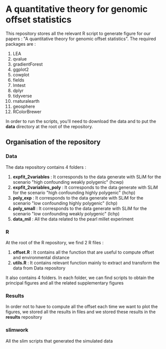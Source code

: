 # A quantitative theory for genomic offset statistics

This repository stores all the relevant R script to generate figure for our papers : "A quantitative theory for genomic offset statistics". The required packages are :
1. LEA
2. qvalue
3. gradientForest
4. ggplot2
5. cowplot
6. fields
7. lmtest
8. dplyr
9. tidyverse
10. rnaturalearth
11. geosphere
12. RColorBrewer



In order to run the scripts, you'll need to download the data and to put the **data** directory at the root of the repository.

## Organisation of the repository

### Data

The data repository contains 4 folders : 
1. **expfit_2variables** : It corresponds to the data generate with SLiM for the scenario "high confounding weakly polygenic" (hcwp)
2. **expfit_2variables_poly** : It corresponds to the data generate with SLiM for the scenario "high confounding highly polygenic" (hchp)
3. **poly_exp** : It corresponds to the data generate with SLiM for the scenario "low confounding highly polygenic" (lchp)
4. **poly_small** : It corresponds to the data generate with SLiM for the scenario "low confounding weakly polygenic" (lchp)
5. **data_mil** : All the data related to the pearl millet experiment

### R

At the root of the R repository, we find 2 R files :
1. **offset.R** : It contains all the function that are useful to compute offset and environmental distance
2. **utils.R** : It contains relevant function mainly to extract and transform the data from Data repository

It also contains 4 folders. In each folder, we can find scripts to obtain the principal figures and all the related supplementary figures

### Results

In order not to have to compute all the offset each time we want to plot the figures, we stored all the results in files and we stored these results in the **results** repository

### slimwork

All the slim scripts that generated the simulated data